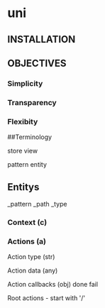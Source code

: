 # uni

## INSTALLATION

## OBJECTIVES

### Simplicity

### Transparency

### Flexibity


##Terminology

store
view

pattern
entity

## Entitys

_pattern
_path
_type

### Context (c)

### Actions (a)

Action type (str)

Action data (any)

Action callbacks (obj)
	done
	fail

Root actions - start with '/'

